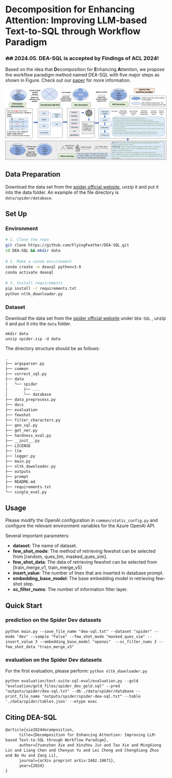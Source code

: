 # Decomposition for Enhancing Attention: Improving LLM-based Text-to-SQL through Workflow Paradigm

### 🔥🔥 2024.05. DEA-SQL is accepted by Findings of ACL 2024!

Based on the idea that **D**ecomposition for **E**nhancing **A**ttention, we propose the workflow paradigm method named DEA-SQL with five major steps as shown in Figure. Check out our [paper](https://arxiv.org/abs/2402.10671) for more information.


![model](./docs/model.png)

## Data Preparation
Download the data set from the [spider official website](https://yale-lily.github.io/spider), unzip it and put it into the data folder. An example of the file directory is `data/spider/database`.

## Set Up

### Environment

```bash
# 1. Clone the repo
git clone https://github.com/FlyingFeather/DEA-SQL.git
cd DEA-SQL && mkdir data

# 2. Make a conda environment
conda create -n deasql python=3.9
conda activate deasql

# 3. Install requirements
pip install -r requirements.txt
python nltk_downloader.py
```


### Dataset

Download the data set from the [spider official website](https://yale-lily.github.io/spider) under `DEA-SQL` , unzip it and put it into the `data` folder. 

```
mkdir data
unzip spider.zip -d data
```

The directory structure should be as follows:

```
.
├── argsparser.py
├── common
├── correct_sql.py
├── data
│   └── spider
│		├── ...
│		└── database
├── data_preprocess.py
├── docs
├── evaluation
├── fewshot
├── filter_characters.py
├── gen_sql.py
├── get_ner.py
├── hardness_eval.py
├── __init__.py
├── LICENSE
├── llm
├── logger.py
├── main.py
├── nltk_downloader.py
├── outputs
├── prompt
├── README.md
├── requirements.txt
└── single_eval.py
```


## Usage
Please modify the OpenAI configuration in `common/static_config.py` and configure the relevant environment variables for the Azure OpenAI API.

Several important parameters:
- **dataset**: The name of dataset.
- **few_shot_mode**: The method of retrieving fewshot can be selected from [random, ques_tim, masked_ques_sim].
- **few_shot_data**: The data of retrieving fewshot can be selected from [train_merge_v1, train_merge_v5]
- **insert_value**: The number of lines that are inserted in database prompt.
- **embedding_base_model**: The base embedding model in retrieving few-shot step.
- **sc_filter_nums**: The number of information filter layer.

## Quick Start

### prediction on the Spider Dev datasets
```
python main.py --save_file_name "dea-sql.txt" --dataset "spider" --mode "dev" --sample "False" --few_shot_mode "masked_ques_sim" --insert_value 3 --embedding_base_model "openai"  --sc_filter_nums 3 --few_shot_data "train_merge_v5"
```

### evaluation on the Spider Dev datasets
For the first evaluation, please perform: `python nltk_downloader.py`

```
python evaluation/test-suite-sql-eval/evaluation.py --gold "evaluation/gold_files/spider_dev_gold.sql" --pred "outputs/spider/dea-sql.txt" --db ./data/spider/database --print_file_name "outputs/spider/spider-dea-sql.txt" --table './data/spider/tables.json' --etype exec
```

## Citing DEA-SQL

```
@article{xie2024decomposition,
      title={Decomposition for Enhancing Attention: Improving LLM-based Text-to-SQL through Workflow Paradigm}, 
      author={Yuanzhen Xie and Xinzhou Jin and Tao Xie and MingXiong Lin and Liang Chen and Chenyun Yu and Lei Cheng and ChengXiang Zhuo and Bo Hu and Zang Li},
      journal={arXiv preprint arXiv:2402.10671},
      year={2024}
}
```
